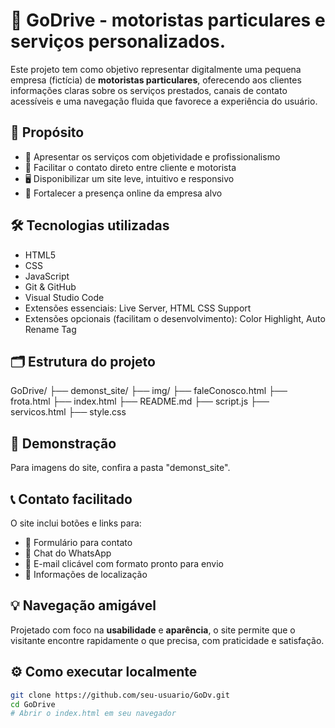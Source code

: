 # 🚗 GoDrive - motoristas particulares e serviços personalizados.

Este projeto tem como objetivo representar digitalmente uma pequena empresa (fictícia) de **motoristas particulares**, oferecendo aos clientes informações claras sobre os serviços prestados, canais de contato acessíveis e uma navegação fluida que favorece a experiência do usuário.

## 🎯 Propósito

- 🧭 Apresentar os serviços com objetividade e profissionalismo
- 📱 Facilitar o contato direto entre cliente e motorista
- 🖥️ Disponibilizar um site leve, intuitivo e responsivo
- 🚀 Fortalecer a presença online da empresa alvo

## 🛠️ Tecnologias utilizadas

- HTML5
- CSS
- JavaScript
- Git & GitHub
- Visual Studio Code
- Extensões essenciais: Live Server, HTML CSS Support
- Extensões opcionais (facilitam o desenvolvimento): Color Highlight, Auto Rename Tag

## 🗂️ Estrutura do projeto

GoDrive/
├── demonst_site/
├── img/
├── faleConosco.html
├── frota.html
├── index.html
├── README.md
├── script.js
├── servicos.html
├── style.css

## 📸 Demonstração

Para imagens do site, confira a pasta "demonst_site".

## 📞 Contato facilitado

O site inclui botões e links para:
- 📝 Formulário para contato
- 📲 Chat do WhatsApp
- 📧 E-mail clicável com formato pronto para envio
- 📍 Informações de localização

## 💡 Navegação amigável

Projetado com foco na **usabilidade** e **aparência**, o site permite que o visitante encontre rapidamente o que precisa, com praticidade e satisfação.

## ⚙️ Como executar localmente

```bash
git clone https://github.com/seu-usuario/GoDv.git
cd GoDrive
# Abrir o index.html em seu navegador
